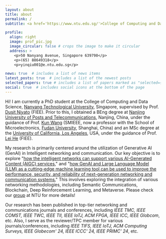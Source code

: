 ```yaml
---
layout: about
title: about
permalink: /
subtitle: <a href='https://www.ntu.edu.sg/'>College of Computing and Data Science, Nanyang Technological University, Signatpore</a>.

profile:
  align: right
  image: prof_pic.jpg
  image_circular: false # crops the image to make it circular
  address: >
    <p>50 Nanyang Avenue, Singapore 639798</p>
    <p>(65) 88649318</p>
    <p>yinqiu001@e.ntu.edu.sg</p>

news: true  # includes a list of news items
latest_posts: true  # includes a list of the newest posts
selected_papers: true # includes a list of papers marked as "selected={true}"
social: true  # includes social icons at the bottom of the page
---
```


Hi! I am currently a PhD student at the College of Computing and Data Science, [Nanyang Technological University](https://www.ntu.edu.sg/), Singapore, supervised by Prof. [Dusit Niyato](https://personal.ntu.edu.sg/dniyato/) (FIEE). Prior to this, I obtained a BEng degree at [Nanjing University of Posts and Telecommunications](https://www.njupt.edu.cn/), Nanjing, China, under the guidance of Prof. [Kun Wang](http://eda.ee.ucla.edu/people/kun-wang/index.html) (SMIEEE, now a professor with the School of Microelectronics, [Fudan University](https://www.fudan.edu.cn/en/), Shanghai, China) and an MSc degree at the [University of California, Los Angeles](https://www.ucla.edu/), USA, under the guidance of Prof. [Lei He](http://eda.ee.ucla.edu/) (FIEE).

My research is primarily centered around the utilization of Generative AI (GenAI) in Intelligent networking and communication. Our key objective is to explore "[how the intelligent networks can support various AI-Generated Content (AIGC) services]()," and "[how GenAI and Large Language Model (LLM) as a cutting-edge machine learning tool can be used to improve the performance, security, and reliability of next-generation networking and communication systems.]()" This involves exploring the integration of various networking methodologies, including Semantic Communications, Blockchain, Deep Reinforcement Learning, and Metaverse. Please check our [group](https://hongyangdu.github.io/GAINET/) at NTU for more details!

Our research has been published in top-tier networking and communications journals and conferences, including *IEEE TMC, IEEE COMST, IEEE TWC, IEEE TII, IEEE IoTJ, ACM FPGA, IEEE ICC, IEEE Globcom*, etc. Also, I serve as the reviewer/TPC member for various journals/conferences, including *IEEE TIFS, IEEE IoTJ, ACM Computing Surveys, IEEE Globecom' 24, IEEE ICCC' 24, IEEE PRIMC' 24*, etc.

